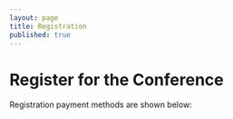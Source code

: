 ```yaml
---
layout: page
title: Registration
published: true
---
```



# Register for the Conference

Registration payment methods are shown below:
<div style="display: flex; justify-content: center; align-items: center; height: 100vh;">
  <script async src="https://js.stripe.com/v3/buy-button.js"></script>
  <stripe-buy-button
    buy-button-id="buy_btn_1PD4zrF7KXu21vmIj7S9O1sl"
    publishable-key="pk_live_51PCaoKF7KXu21vmIhntDFmQPn06ycluf5lSJC27yoILNLZd4tK6LfvnhOM3Q6MdPHJ63wbrY8vfp0MCFbI8w3EvP00hh6gdExP">
  </stripe-buy-button>
</div>
Kindly note that the registration is managed by AIXD Tech Pte Ltd. 